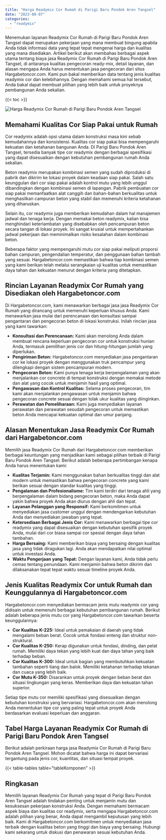 ```yaml
---
title: "Harga Readymix Cor Rumah di Parigi Baru Pondok Aren Tangsel"
date: "2023-08-07"
categories: 
  - "readymix"
---
```



Menemukan layanan Readymix Cor Rumah di Parigi Baru Pondok Aren Tangsel dapat merupakan pekerjaan yang mana membuat bingung apabila Anda tidak informasi data yang tepat tepat mengenai harga dan kualitas yang mana disediakan. Artikel berikut akan membahas berbagai aspek utama tentang biaya jasa Readymix Cor Rumah di Parigi Baru Pondok Aren Tangsel, di antaranya kualitas pengecoran ready-mix, detail layanan, dan alasan mengapa Anda harus menentukan jasa pengecoran dari situs Hargabetoncor.com. Kami pun bakal memberikan data tentang jenis kualitas readymix cor dan kelebihannya. Dengan memahami semua hal tersebut, Anda bakal dapat membuat pilihan yang lebih baik untuk proyeknya pembangunan Anda sekalian.

{{< toc >}}

![Harga Readymix Cor Rumah di Parigi Baru Pondok Aren Tangsel](https://hargareadymixid.github.io/hbc/readymix-hbc%20(22).png)

## Memahami Kualitas Cor Siap Pakai untuk Rumah

Cor readymix adalah opsi utama dalam konstruksi masa kini sebab kemudahannya dan konsistensi. Kualitas cor siap pakai bisa mempengaruhi kekuatan dan ketahanan bangunan Anda. Di Parigi Baru Pondok Aren Tangsel, tersedia banyak tipe cor readymix dengan berbagai spesifikasi yang dapat disesuaikan dengan kebutuhan pembangunan rumah Anda sekalian.

Beton readymix merupakan kombinasi semen yang sudah diproduksi di pabrik dan dikirim ke lokasi proyek dalam keadaan siap pakai. Salah satu keunggulan dari cor siap pakai adalah kontrol mutu yang lebih unggul dibandingkan dengan kombinasi semen di lapangan. Pabrik pembuatan cor siap pakai memanfaatkan alat canggih dan bahan-bahan berkualitas untuk menghasilkan campuran beton yang stabil dan memenuhi kriteria ketahanan yang diharuskan.

Selain itu, cor readymix juga memberikan kemudahan dalam hal manajemen jadwal dan tenaga kerja. Dengan memakai beton readymix, kalian bisa menghindari keterlambatan yang disebabkan oleh pencampuran beton secara tangan di lokasi proyek. Ini sangat krusial untuk mempertahankan jadwal pekerjaan dan meminimalkan risiko kesalahan dalam kombinasi beton.

Beberapa faktor yang mempengaruhi mutu cor siap pakai meliputi proporsi bahan campuran, pengendalian temperatur, dan penggunaan bahan tambah yang sesuai. Hargabetoncor.com memastikan bahwa tiap kombinasi semen yang kami berikan telah melalui serangkaian uji kualitas untuk memastikan daya tahan dan kekuatan menurut dengan kriteria yang ditetapkan.

## Rincian Layanan Readymix Cor Rumah yang Disediakan oleh Hargabetoncor.com

Di Hargabetoncor.com, kami menawarkan berbagai jasa jasa Readymix Cor Rumah yang dirancang untuk memenuhi keperluan khusus Anda. Kami menawarkan jasa mulai dari perencanaan dan konsultasi sampai pengantaran dan pengecoran beton di lokasi konstruksi. Inilah rincian jasa yang kami tawarkan:

- **Konsultasi dan Perencanaan:** Kami akan menolong Anda dalam membuat rencana keperluan pengecoran cor untuk konstruksi hunian Anda, termasuk pemilihan jenis cor dan hitung-hitungan jumlah yang diperlukan.
- **Pengiriman Beton:** Hargabetoncor.com menyediakan jasa pengantaran cor ke lokasi proyek dengan menggunakan truk pencampur yang dilengkapi dengan sistem pencampuran modern.
- **Pengecoran Beton:** Kami punya tenaga kerja berpengalaman yang akan menjalankan cor concrete di tempat konstruksi dengan memakai metode dan alat yang cocok untuk menjamin hasil yang optimal.
- **Pengawasan dan Kontrol Kualitas:** Selama proses pengecoran, tim kami akan menjalankan pengawasan untuk menjamin bahwa pengecoran concrete sesuai dengan tolak ukur kualitas yang diinginkan.
- **Perawatan dan Pemeliharaan:** Kami juga menyediakan layanan perawatan dan perawatan sesudah pengecoran untuk memastikan beton Anda mencapai kekuatan optimal dan umur panjang.

## Alasan Menentukan Jasa Readymix Cor Rumah dari Hargabetoncor.com

Memilih jasa Readymix Cor Rumah dari Hargabetoncor.com memberikan berbagai keuntungan yang menjadikan kami sebagai pilihan terbaik di Parigi Baru Pondok Aren Tangsel. Berikut adalah beberapa pertimbangan kenapa Anda harus menentukan kami:

- **Kualitas Terjamin:** Kami menggunakan bahan berkualitas tinggi dan alat modern untuk memastikan bahwa pengecoran concrete yang kami berikan sesuai dengan standar kualitas yang tinggi.
- **Pengalaman dan Profesionalisme:** Tim kami terdiri dari tenaga ahli yang berpengalaman dalam bidang pengecoran beton, maka Anda dapat yakin bahwa proyek Anda akan diurus dengan ahli dan tepat.
- **Layanan Pelanggan yang Responsif:** Kami berkomitmen untuk menyediakan jasa customer unggul dengan mendengarkan kebutuhan Anda dan menyediakan jawaban yang tepat.
- **Ketersediaan Berbagai Jenis Cor:** Kami menawarkan berbagai tipe cor readymix yang dapat disesuaikan dengan kebutuhan spesifik proyek Anda, mulai dari cor biasa sampai cor spesial dengan daya tahan tambahan.
- **Harga Bersaing:** Kami memberikan biaya yang bersaing dengan kualitas jasa yang tidak diragukan lagi. Anda akan mendapatkan nilai optimal untuk investasi Anda.
- **Waktu Pengerjaan yang Tepat:** Dengan layanan kami, Anda tidak perlu cemas tentang penundaan. Kami menjamin bahwa beton dikirim dan dilaksanakan tepat tepat waktu sesuai timeline proyek Anda.

## Jenis Kualitas Readymix Cor untuk Rumah dan Keunggulannya di Hargabetoncor.com

Hargabetoncor.com menyediakan bermacam jenis mutu readymix cor yang didisain untuk memenuhi berbagai kebutuhan pembangunan rumah. Berikut adalah beberapa jenis mutu cor yang Hargabetoncor.com tawarkan beserta keunggulannya:

- **Cor Kualitas K-225:** Ideal untuk pemakaian di daerah yang tidak mengalami beban berat. Cocok untuk fondasi enteng dan struktur non-struktural.
- **Cor Kualitas K-250:** Kerap digunakan untuk fondasi, dinding, dan pelat rumah. Memiliki daya tekan yang lebih kuat dan daya tahan yang baik terhadap beban.
- **Cor Kualitas K-300:** Ideal untuk bagian yang membutuhkan kekuatan tambahan seperti tiang dan balok. Memiliki ketahanan terhadap tekanan dan cuaca yang lebih baik.
- **Cor Mutu K-350:** Disarankan untuk proyek dengan beban berat dan situasi lingkungan yang keras. Memberikan daya dan kekuatan tahan superior.

Setiap tipe mutu cor memiliki spesifikasi yang disesuaikan dengan kebutuhan konstruksi yang bervariasi. Hargabetoncor.com akan menolong Anda menentukan tipe cor yang paling tepat untuk proyek Anda berdasarkan evaluasi keperluan dan anggaran.

## Tabel Harga Layanan Readymix Cor Rumah di Parigi Baru Pondok Aren Tangsel

Berikut adalah perkiraan harga jasa Readymix Cor Rumah di Parigi Baru Pondok Aren Tangsel. Mohon dicatat bahwa harga ini dapat bervariasi tergantung pada jenis cor, kuantitas, dan situasi tempat proyek.

{{< table-tables table="tableKomponen" >}}

## Ringkasan

Memilih layanan Readymix Cor Rumah yang tepat di Parigi Baru Pondok Aren Tangsel adalah tindakan penting untuk menjamin mutu dan kesuksesan pekerjaan konstruksi Anda. Dengan memahami bermacam aspek biaya dan kualitas cor readymix, serta mengapa Hargabetoncor.com adalah pilihan yang benar, Anda dapat mengambil keputusan yang lebih baik. Kami di Hargabetoncor.com berkomitmen untuk menyediakan jasa terbaik dengan kualitas beton yang tinggi dan biaya yang bersaing. Hubungi kami sekarang untuk diskusi dan penawaran sesuai kebutuhan Anda.
